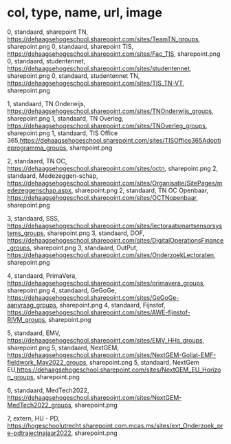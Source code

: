 # col, type, name, url, image
0, standaard, sharepoint TN, https://dehaagsehogeschool.sharepoint.com/sites/TeamTN_groups, sharepoint.png
0, standaard, sharepoint TIS, https://dehaagsehogeschool.sharepoint.com/sites/Fac_TIS, sharepoint.png
0, standaard, studentennet, https://dehaagsehogeschool.sharepoint.com/sites/studentennet, sharepoint.png
0, standaard, studentennet TN, https://dehaagsehogeschool.sharepoint.com/sites/TIS_TN-VT, sharepoint.png

1, standaard, TN Onderwijs, https://dehaagsehogeschool.sharepoint.com/sites/TNOnderwijs_groups, sharepoint.png
1, standaard, TN Overleg, https://dehaagsehogeschool.sharepoint.com/sites/TNOverleg_groups, sharepoint.png
1, standaard, TIS Office 365,https://dehaagsehogeschool.sharepoint.com/sites/TISOffice365Adoptieprogramma_groups, sharepoint.png

2, standaard, TN OC, https://dehaagsehogeschool.sharepoint.com/sites/octn, sharepoint.png
2, standaard, Medezeggen-schap, https://dehaagsehogeschool.sharepoint.com/sites/Organisatie/SitePages/medezeggenschap.aspx, sharepoint.png
2, standaard, TN OC Openbaar, https://dehaagsehogeschool.sharepoint.com/sites/OCTNopenbaar, sharepoint.png

3, standaard, SSS, https://dehaagsehogeschool.sharepoint.com/sites/lectoraatsmartsensorsystems_groups, sharepoint.png
3, standaard, DOF, https://dehaagsehogeschool.sharepoint.com/sites/DigitalOperationsFinance_groups, sharepoint.png
3, standaard, OutPut, https://dehaagsehogeschool.sharepoint.com/sites/OnderzoekLectoraten, sharepoint.png

4, standaard, PrimaVera, https://dehaagsehogeschool.sharepoint.com/sites/primavera_groups, sharepoint.png
4, standaard, GeGoGe, https://dehaagsehogeschool.sharepoint.com/sites/GeGoGe-aanvraag_groups, sharepoint.png
4, standaard, Fijnstof, https://dehaagsehogeschool.sharepoint.com/sites/AWE-fijnstof-RIVM_groups, sharepoint.png

5, standaard, EMV, https://dehaagsehogeschool.sharepoint.com/sites/EMV_HHs_groups, sharepoint.png
5, standaard, NextGEM, https://dehaagsehogeschool.sharepoint.com/sites/NextGEM-Goliat-EMF-fieldwork_May2022_groups, sharepoint.png
5, standaard, NextGem EU,https://dehaagsehogeschool.sharepoint.com/sites/NextGEM_EU_Horizon_groups, sharepoint.png

6, standaard, MedTech2022, https://dehaagsehogeschool.sharepoint.com/sites/NextGEM-MedTech2022_groups, sharepoint.png

7, extern, HU - PD, https://hogeschoolutrecht.sharepoint.com.mcas.ms/sites/ext_Onderzoek_pre-pdtrajectnajaar2022, sharepoint.png
